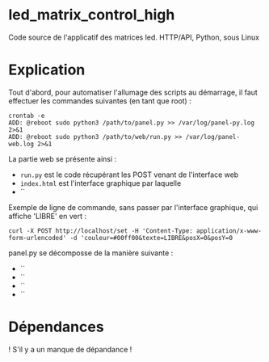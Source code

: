 # led_matrix_control_high
Code source de l'applicatif des matrices led. HTTP/API, Python, sous Linux

# Explication

Tout d'abord, pour automatiser l'allumage des scripts au démarrage, il faut effectuer les commandes suivantes (en tant que root) :
```
crontab -e
ADD: @reboot sudo python3 /path/to/panel.py >> /var/log/panel-py.log 2>&1
ADD: @reboot sudo python3 /path/to/web/run.py >> /var/log/panel-web.log 2>&1
```

La partie web se présente ainsi :
- `run.py` est le code récupérant les POST venant de l'interface web
- `index.html` est l'interface graphique par laquelle 
- ``

Exemple de ligne de commande, sans passer par l'interface graphique, qui affiche 'LIBRE' en vert :
```
curl -X POST http://localhost/set -H 'Content-Type: application/x-www-form-urlencoded' -d 'couleur=#00ff00&texte=LIBRE&posX=0&posY=0
```

panel.py se décomposse de la manière suivante :
- ``
- ``
- ``
- ``

# Dépendances

! S'il y a un manque de dépandance !
